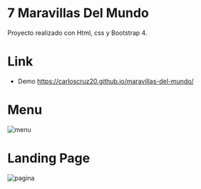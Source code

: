 # 7 Maravillas Del Mundo

Proyecto realizado con Html, css y Bootstrap 4.

# Link
- Demo https://carloscruz20.github.io/maravillas-del-mundo/

# Menu
![menu](https://user-images.githubusercontent.com/52470518/89958807-776d8b80-dc00-11ea-8cf1-0334c3e94e9b.png)

# Landing Page
![pagina](https://user-images.githubusercontent.com/52470518/89958925-d4694180-dc00-11ea-9597-6faab7d807df.png)

